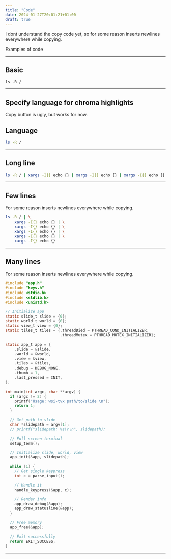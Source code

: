 ```yaml
---
title: "Code"
date: 2024-01-27T20:01:21+01:00
draft: true
---
```


<section>

<div class="danger bold">
I dont understand the copy code yet, so for some reason inserts newlines
everywhere while copying.
</div>


Examples of code

<hr>
</section>
<section>

## Basic

```
ls -R /
```

<hr>
</section>
<section>

## Specify language for chroma highlights

Copy button is ugly, but works for now.

## Language

```bash
ls -R /
```

<hr>
</section>
<section>

## Long line

```bash
ls -R / | xargs -I{} echo {} | xargs -I{} echo {} | xargs -I{} echo {} | xargs -I{} echo {}  | xargs -I{} echo {} | xargs -I{} echo {} | xargs -I{} echo {} | xargs -I{} echo {}
```

<hr>
</section>
<section>

## Few lines

<div class="danger">
For some reason inserts newlines everywhere while copying.
</div>

```bash
ls -R / | \
    xargs -I{} echo {} | \
    xargs -I{} echo {} | \
    xargs -I{} echo {} | \
    xargs -I{} echo {} | \
    xargs -I{} echo {}
```

<hr>
</section>
<section>

## Many lines

<div class="danger">
For some reason inserts newlines everywhere while copying.
</div>

```c
#include "app.h"
#include "keys.h"
#include <stdio.h>
#include <stdlib.h>
#include <unistd.h>

// Initialize app
static slide_t slide = {0};
static world_t world = {0};
static view_t view = {0};
static tiles_t tiles = {.threadDied = PTHREAD_COND_INITIALIZER,
                        .threadMutex = PTHREAD_MUTEX_INITIALIZER};

static app_t app = {
    .slide = &slide,
    .world = &world,
    .view = &view,
    .tiles = &tiles,
    .debug = DEBUG_NONE,
    .thumb = 1,
    .last_pressed = INIT,
};

int main(int argc, char **argv) {
  if (argc != 2) {
    printf("Usage: wsi-tvx path/to/slide \n");
    return 1;
  }

  // Get path to slide
  char *slidepath = argv[1];
  // printf("slidepath: %s\r\n", slidepath);

  // Full screen terminal
  setup_term();

  // Initialize slide, world, view
  app_init(&app, slidepath);

  while (1) {
    // Get single keypress
    int c = parse_input();

    // Handle it
    handle_keypress(&app, c);

    // Render info
    app_draw_debug(&app);
    app_draw_statusline(&app);
  }

  // Free memory
  app_free(&app);

  // Exit successfully
  return EXIT_SUCCESS;
}

```

<hr>
</section>
<section>
